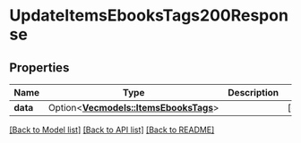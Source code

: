 # UpdateItemsEbooksTags200Response

## Properties

Name | Type | Description | Notes
------------ | ------------- | ------------- | -------------
**data** | Option<[**Vec<models::ItemsEbooksTags>**](ItemsEbooksTags.md)> |  | [optional]

[[Back to Model list]](../README.md#documentation-for-models) [[Back to API list]](../README.md#documentation-for-api-endpoints) [[Back to README]](../README.md)



